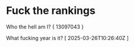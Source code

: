 # Fuck the rankings

Who the hell am I?
{ 13097043 }

What fucking year is it?
[ 2025-03-26T10:26:40Z ]
